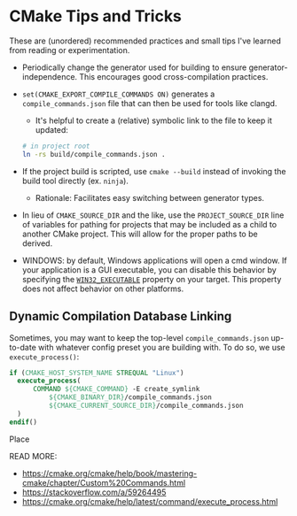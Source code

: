 # CMake Tips and Tricks

These are (unordered) recommended practices and small tips I've learned from reading or
experimentation.

- Periodically change the generator used for building to ensure generator-independence. This
  encourages good cross-compilation practices.

- `set(CMAKE_EXPORT_COMPILE_COMMANDS ON)` generates a `compile_commands.json` file that can then be
  used for tools like clangd.
    - It's helpful to create a (relative) symbolic link to the file to keep it updated: 

    ```bash
    # in project root
    ln -rs build/compile_commands.json .
    ```

- If the project build is scripted, use `cmake --build` instead of invoking the build tool directly
  (ex. `ninja`). 
    - Rationale: Facilitates easy switching between generator types.

- In lieu of `CMAKE_SOURCE_DIR` and the like, use the `PROJECT_SOURCE_DIR` line of variables for
  pathing for projects that may be included as a child to another CMake project. This will allow for
  the proper paths to be derived.

- WINDOWS: by default, Windows applications will open a cmd window. If your application is a GUI
  executable, you can disable this behavior by specifying the [`WIN32_EXECUTABLE`](https://cmake.org/cmake/help/latest/prop_tgt/WIN32_EXECUTABLE.html#win32-executable) property on your
  target. This property does not affect behavior on other platforms.

## Dynamic Compilation Database Linking

Sometimes, you may want to keep the top-level `compile_commands.json` up-to-date with whatever config preset you are building with.
To do so, we use `execute_process()`:

```cmake
if (CMAKE_HOST_SYSTEM_NAME STREQUAL "Linux")
  execute_process(
      COMMAND ${CMAKE_COMMAND} -E create_symlink
          ${CMAKE_BINARY_DIR}/compile_commands.json
          ${CMAKE_CURRENT_SOURCE_DIR}/compile_commands.json
  )
endif()
```

Place 

READ MORE:
 - https://cmake.org/cmake/help/book/mastering-cmake/chapter/Custom%20Commands.html
 - https://stackoverflow.com/a/59264495
 - https://cmake.org/cmake/help/latest/command/execute_process.html
